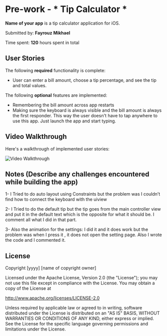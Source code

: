 # Pre-work - * Tip Calculator *

**Name of your app** is a tip calculator application for iOS.

Submitted by: **Fayrouz Mikhael**

Time spent: **120** hours spent in total

## User Stories

The following **required** functionality is complete:

* User can enter a bill amount, choose a tip percentage, and see the tip and total values.

The following **optional** features are implemented:
* Remembering the bill amount across app restarts
* Making sure the keyboard is always visible and the bill amount is always the first responder. This way the user doesn't have to tap anywhere to use this app. Just launch the app and start typing.

## Video Walkthrough 

Here's a walkthrough of implemented user stories:

<img src= ![](Tip-Calculator-/1.gif) title='Video Walkthrough' width='' alt='Video Walkthrough' />




## Notes (Describe any challenges encountered while building the app)
1- I Tried to do auto layout using Constraints but the problem was I couldn’t find how to connect the keyboard with the uiview

2- I Tried to do the default tip but the tip goes from the main controller view and put it in the default text which is the opposite for what it should be. 
I comment all what I did in that part.

3- Also the animation for the settings: I did it and it does work but the problem was when I press it , it does not open the setting page. Also I wrote the code and I commented it.


## License

Copyright [yyyy] [name of copyright owner]

Licensed under the Apache License, Version 2.0 (the "License");
you may not use this file except in compliance with the License.
You may obtain a copy of the License at

http://www.apache.org/licenses/LICENSE-2.0

Unless required by applicable law or agreed to in writing, software
distributed under the License is distributed on an "AS IS" BASIS,
WITHOUT WARRANTIES OR CONDITIONS OF ANY KIND, either express or implied.
See the License for the specific language governing permissions and
limitations under the License.

